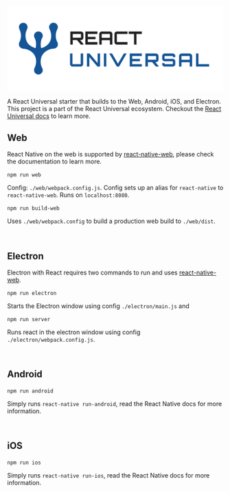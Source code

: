 <p align="center" style="margin-bottom: 0px !important;">
  <img width="600" src="https://raw.githubusercontent.com/react-universal/react-universal/master/src/images/logo.jpg" alt="React Universal Component" align="center">
</p>

A React Universal starter that builds to the Web, Android, iOS, and Electron. This project is a part of the React Universal ecosystem. Checkout the [React Universal docs](https://github.com/react-universal/react-universal) to learn more.


## Web
React Native on the web is supported by [react-native-web](https://github.com/necolas/react-native-web), please check the documentation to learn more.

```
npm run web
```

Config: `./web/webpack.config.js`. Config sets up an alias for `react-native` to `react-native-web`. Runs on `localhost:8080`.

```
npm run build-web
```
Uses `./web/webpack.config` to build a production web build to `./web/dist`.

<br>

## Electron
Electron with React requires two commands to run and uses [react-native-web](https://github.com/necolas/react-native-web).

```
npm run electron
``` 
Starts the Electron window using config `./electron/main.js` and 

```
npm run server
``` 
Runs react in the electron window using config `./electron/webpack.config.js`.

<br>

## Android
```
npm run android
```
Simply runs `react-native run-android`, read the React Native docs for more information.

<br>

## iOS
```
npm run ios
```
Simply runs `react-native run-ios`, read the React Native docs for more information.

<br>
